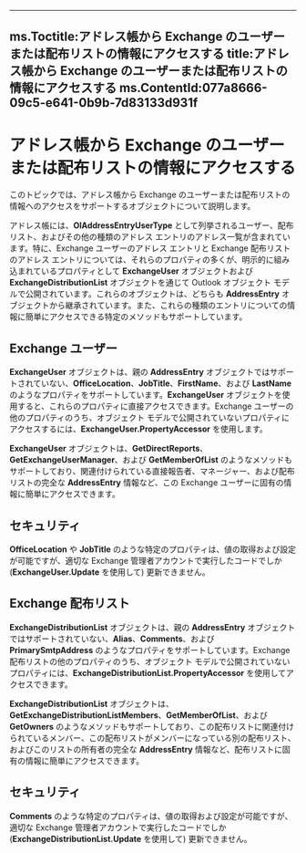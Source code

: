 

---
ms.Toctitle:アドレス帳から Exchange のユーザーまたは配布リストの情報にアクセスする
title:アドレス帳から Exchange のユーザーまたは配布リストの情報にアクセスする
ms.ContentId:077a8666-09c5-e641-0b9b-7d83133d931f
---
# アドレス帳から Exchange のユーザーまたは配布リストの情報にアクセスする




このトピックでは、アドレス帳から Exchange のユーザーまたは配布リストの情報へのアクセスをサポートするオブジェクトについて説明します。



アドレス帳には、**OlAddressEntryUserType** として列挙されるユーザー、配布リスト、およびその他の種類のアドレス エントリのアドレス一覧が含まれています。特に、Exchange ユーザーのアドレス エントリと Exchange 配布リストのアドレス エントリについては、それらのプロパティの多くが、明示的に組み込まれているプロパティとして **ExchangeUser** オブジェクトおよび **ExchangeDistributionList** オブジェクトを通じて Outlook オブジェクト モデルで公開されています。これらのオブジェクトは、どちらも **AddressEntry** オブジェクトから継承されています。また、これらの種類のエントリについての情報に簡単にアクセスできる特定のメソッドもサポートしています。

## Exchange ユーザー
**ExchangeUser** オブジェクトは、親の **AddressEntry** オブジェクトではサポートされていない、**OfficeLocation**、**JobTitle**、**FirstName**、および **LastName** のようなプロパティをサポートしています。**ExchangeUser** オブジェクトを使用すると、これらのプロパティに直接アクセスできます。Exchange ユーザーの他のプロパティのうち、オブジェクト モデルで公開されていないプロパティにアクセスするには、**ExchangeUser.PropertyAccessor** を使用します。



**ExchangeUser** オブジェクトは、**GetDirectReports**、**GetExchangeUserManager**、および **GetMemberOfList** のようなメソッドもサポートしており、関連付けられている直接報告者、マネージャー、および配布リストの完全な **AddressEntry** 情報など、この Exchange ユーザーに固有の情報に簡単にアクセスできます。



## セキュリティ
**OfficeLocation** や **JobTitle** のような特定のプロパティは、値の取得および設定が可能ですが、適切な Exchange 管理者アカウントで実行したコードでしか (**ExchangeUser.Update** を使用して) 更新できません。



## Exchange 配布リスト
**ExchangeDistributionList** オブジェクトは、親の **AddressEntry** オブジェクトではサポートされていない、**Alias**、**Comments**、および **PrimarySmtpAddress** のようなプロパティをサポートしています。Exchange 配布リストの他のプロパティのうち、オブジェクト モデルで公開されていないプロパティには、**ExchangeDistributionList.PropertyAccessor** を使用してアクセスできます。



**ExchangeDistributionList** オブジェクトは、**GetExchangeDistributionListMembers**、**GetMemberOfList**、および **GetOwners** のようなメソッドもサポートしており、この配布リストに関連付けられているメンバー、この配布リストがメンバーになっている別の配布リスト、およびこのリストの所有者の完全な **AddressEntry** 情報など、配布リストに固有の情報に簡単にアクセスできます。



## セキュリティ
**Comments** のような特定のプロパティは、値の取得および設定が可能ですが、適切な Exchange 管理者アカウントで実行したコードでしか (**ExchangeDistributionList.Update** を使用して) 更新できません。




